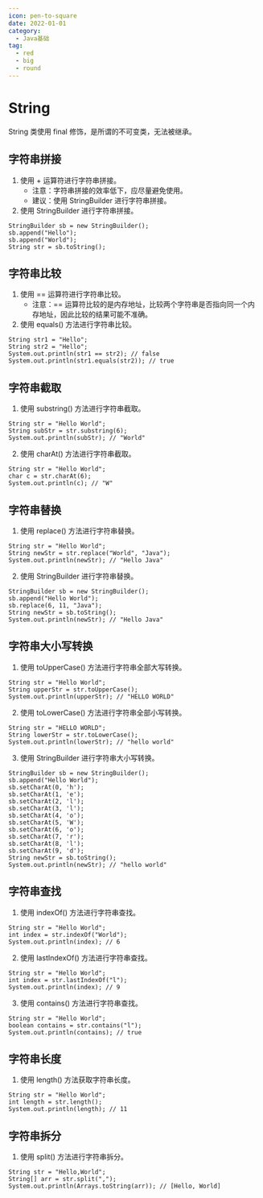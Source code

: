 ```yaml
---
icon: pen-to-square
date: 2022-01-01
category:
  - Java基础
tag:
  - red
  - big
  - round
---
```


# String 

String 类使用 final 修饰，是所谓的不可变类，无法被继承。


## 字符串拼接

1. 使用 + 运算符进行字符串拼接。
   - 注意：字符串拼接的效率低下，应尽量避免使用。
   - 建议：使用 StringBuilder 进行字符串拼接。
2. 使用 StringBuilder 进行字符串拼接。
```
StringBuilder sb = new StringBuilder();
sb.append("Hello");
sb.append("World");
String str = sb.toString();
```

## 字符串比较
1. 使用 == 运算符进行字符串比较。
   - 注意：== 运算符比较的是内存地址，比较两个字符串是否指向同一个内存地址，因此比较的结果可能不准确。
2. 使用 equals() 方法进行字符串比较。
```
String str1 = "Hello";
String str2 = "Hello";
System.out.println(str1 == str2); // false
System.out.println(str1.equals(str2)); // true
```
## 字符串截取
1. 使用 substring() 方法进行字符串截取。
```
String str = "Hello World";
String subStr = str.substring(6);
System.out.println(subStr); // "World"
```
2. 使用 charAt() 方法进行字符串截取。
```
String str = "Hello World";
char c = str.charAt(6);
System.out.println(c); // "W"
```
## 字符串替换
1. 使用 replace() 方法进行字符串替换。
```
String str = "Hello World";
String newStr = str.replace("World", "Java");
System.out.println(newStr); // "Hello Java"
```
2. 使用 StringBuilder 进行字符串替换。
```
StringBuilder sb = new StringBuilder();
sb.append("Hello World");
sb.replace(6, 11, "Java");
String newStr = sb.toString();
System.out.println(newStr); // "Hello Java"
```
## 字符串大小写转换
1. 使用 toUpperCase() 方法进行字符串全部大写转换。
```
String str = "Hello World";
String upperStr = str.toUpperCase();
System.out.println(upperStr); // "HELLO WORLD"
```
2. 使用 toLowerCase() 方法进行字符串全部小写转换。
```
String str = "HELLO WORLD";
String lowerStr = str.toLowerCase();
System.out.println(lowerStr); // "hello world"
```
3. 使用 StringBuilder 进行字符串大小写转换。
```
StringBuilder sb = new StringBuilder();
sb.append("Hello World");
sb.setCharAt(0, 'h');
sb.setCharAt(1, 'e');
sb.setCharAt(2, 'l');
sb.setCharAt(3, 'l');
sb.setCharAt(4, 'o');
sb.setCharAt(5, 'W');
sb.setCharAt(6, 'o');
sb.setCharAt(7, 'r');
sb.setCharAt(8, 'l');
sb.setCharAt(9, 'd');
String newStr = sb.toString();
System.out.println(newStr); // "hello world"
```
## 字符串查找
1. 使用 indexOf() 方法进行字符串查找。
```
String str = "Hello World";
int index = str.indexOf("World");
System.out.println(index); // 6
```
2. 使用 lastIndexOf() 方法进行字符串查找。
```
String str = "Hello World";
int index = str.lastIndexOf("l");
System.out.println(index); // 9
```
3. 使用 contains() 方法进行字符串查找。
```
String str = "Hello World";
boolean contains = str.contains("l");
System.out.println(contains); // true
```
## 字符串长度
1. 使用 length() 方法获取字符串长度。
```
String str = "Hello World";
int length = str.length();
System.out.println(length); // 11
```
## 字符串拆分
1. 使用 split() 方法进行字符串拆分。
```
String str = "Hello,World";
String[] arr = str.split(",");
System.out.println(Arrays.toString(arr)); // [Hello, World]
```


